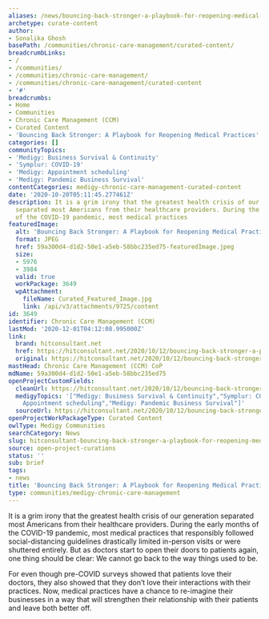 ```yaml
---
aliases: /news/bouncing-back-stronger-a-playbook-for-reopening-medical-practices
archetype: curate-content
author:
- Sonalika Ghosh
basePath: /communities/chronic-care-management/curated-content/
breadcrumbLinks:
- /
- /communities/
- /communities/chronic-care-management/
- /communities/chronic-care-management/curated-content
- '#'
breadcrumbs:
- Home
- Communities
- Chronic Care Management (CCM)
- Curated Content
- 'Bouncing Back Stronger: A Playbook for Reopening Medical Practices'
categories: []
communityTopics:
- 'Medigy: Business Survival & Continuity'
- 'Symplur: COVID-19'
- 'Medigy: Appointment scheduling'
- 'Medigy: Pandemic Business Survival'
contentCategories: medigy-chronic-care-management-curated-content
date: '2020-10-20T05:11:45.277461Z'
description: It is a grim irony that the greatest health crisis of our generation
  separated most Americans from their healthcare providers. During the early months
  of the COVID-19 pandemic, most medical practices
featuredImage:
  alt: 'Bouncing Back Stronger: A Playbook for Reopening Medical Practices'
  format: JPEG
  href: 59a300d4-d1d2-50e1-a5eb-58bbc235ed75-featuredImage.jpeg
  size:
  - 5976
  - 3984
  valid: true
  workPackage: 3649
  wpAttachment:
    fileName: Curated_Featured_Image.jpg
    link: /api/v3/attachments/9725/content
id: 3649
identifier: Chronic Care Management (CCM)
lastMod: '2020-12-01T04:12:08.995000Z'
link:
  brand: hitconsultant.net
  href: https://hitconsultant.net/2020/10/12/bouncing-back-stronger-a-playbook-for-reopening-medical-practices/#.X45tRdUzbIV
  original: https://hitconsultant.net/2020/10/12/bouncing-back-stronger-a-playbook-for-reopening-medical-practices/#.X45tRdUzbIV
mastHead: Chronic Care Management (CCM) CoP
mdName: 59a300d4-d1d2-50e1-a5eb-58bbc235ed75
openProjectCustomFields:
  cleanUrl: https://hitconsultant.net/2020/10/12/bouncing-back-stronger-a-playbook-for-reopening-medical-practices/#.X45tRdUzbIV
  medigyTopics: '["Medigy: Business Survival & Continuity","Symplur: COVID-19","Medigy:
    Appointment scheduling","Medigy: Pandemic Business Survival"]'
  sourceUrl: https://hitconsultant.net/2020/10/12/bouncing-back-stronger-a-playbook-for-reopening-medical-practices/#.X45tRdUzbIV
openProjectWorkPackageType: Curated Content
owlType: Medigy Communities
searchCategory: News
slug: hitconsultant-bouncing-back-stronger-a-playbook-for-reopening-medical-practices
source: open-project-curations
status: ''
sub: brief
tags:
- news
title: 'Bouncing Back Stronger: A Playbook for Reopening Medical Practices'
type: communities/medigy-chronic-care-management
---
```


<p>It is a grim irony that the greatest health crisis of our generation separated most Americans from their healthcare providers. During the early months of the&nbsp;COVID-19 pandemic, most medical practices that responsibly followed social-distancing guidelines drastically limited in-person visits or were shuttered entirely. But as doctors start to open their doors to patients again, one thing should be clear: We cannot go back to the way things used to be.&nbsp;</p><p>For even though pre-COVID surveys showed that patients love their doctors, they also showed that they don’t love their interactions with their practices. Now, medical practices have a chance to re-imagine their businesses in a way that will strengthen their relationship with their patients and leave both better off.&nbsp;</p>